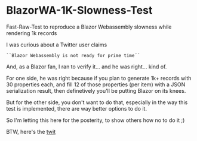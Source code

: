 # BlazorWA-1K-Slowness-Test
Fast-Raw-Test to reproduce a Blazor Webassembly slowness while rendering 1k records

I was curious about a Twitter user claims 

```
``Blazor Webassembly is not ready for prime time´´
```

And, as a Blazor fan, I ran to verify it... and he was right... kind of.


For one side, he was right because if you plan to generate 1k+ records with 30 properties each, and fill 12 of those properties (per item) with a JSON serialization result, then definetively you'll be putting Blazor on its knees.

But for the other side, you don't want to do that, especially in the way this test is implemented, there are way better options to do it.

So I'm letting this here for the posterity, to show others how no to do it ;)

BTW, here's the [twit](https://twitter.com/henalbrod/status/1285692053142241285)

